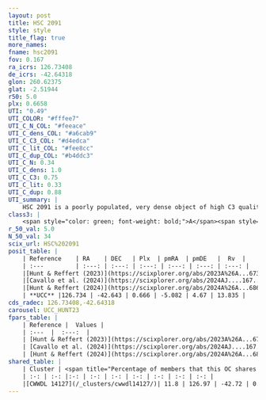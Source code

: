 ```yaml
---
layout: post
title: HSC 2091
style: style
title_flag: true
more_names: 
fname: hsc2091
fov: 0.167
ra_icrs: 126.73408
de_icrs: -42.64318
glon: 260.62375
glat: -2.51944
r50: 5.0
plx: 0.6658
UTI: "0.49"
UTI_COLOR: "#fffee7"
UTI_C_N_COL: "#feeace"
UTI_C_dens_COL: "#a6cab9"
UTI_C_C3_COL: "#d4edca"
UTI_C_lit_COL: "#fee8cc"
UTI_C_dup_COL: "#b4ddc3"
UTI_C_N: 0.34
UTI_C_dens: 1.0
UTI_C_C3: 0.75
UTI_C_lit: 0.33
UTI_C_dup: 0.88
UTI_summary: |
    HSC 2091 is a poorly populated, very dense object of high C3 quality. It was recently reported in the literature.<br><br>This is very likely a unique object, which shares a small percentage of members with at least one previously reported entry.
class3: |
    <span style="color: green; font-weight: bold;">A</span><span style="color: #FFC300; font-weight: bold;">B</span>
r_50_val: 5.0
N_50_val: 34
scix_url: HSC%202091
posit_table: |
    | Reference    | RA    | DEC   | Plx  | pmRA  | pmDE   |  Rv  |
    | :---         | :---: | :---: | :---: | :---: | :---: | :---: |
    |[Hunt & Reffert (2023)](https://scixplorer.org/abs/2023A%26A...673A.114H) | 126.742 | -42.658 | 0.656 | -5.06 | 4.626 | 13.824 |
    |[Cavallo et al. (2024)](https://scixplorer.org/abs/2024AJ....167...12C) | 126.743 | -42.646 | 0.656 | -- | -- | -- |
    |[Hunt & Reffert (2024)](https://scixplorer.org/abs/2024A%26A...686A..42H) | 126.742 | -42.658 | 0.656 | -5.06 | 4.626 | 13.824 |
    | **UCC** |126.734 | -42.643 | 0.666 | -5.082 | 4.67 | 13.835 | 
cds_radec: 126.73408,-42.64318
carousel: UCC_HUNT23
fpars_table: |
    | Reference |  Values |
    | :---  |  :---:  |
    | [Hunt & Reffert (2023)](https://scixplorer.org/abs/2023A%26A...673A.114H) | `AV50=1.02, diffAV50=0.663, MOD50=10.783, logAge50=8.191` |
    | [Cavallo et al. (2024)](https://scixplorer.org/abs/2024AJ....167...12C) | `AV50=0.71, dMod50=10.93, logAge50=8.37, [Fe/H]50=0.29` |
    | [Hunt & Reffert (2024)](https://scixplorer.org/abs/2024A%26A...686A..42H) | `MassJ=116.058` |
shared_table: |
    | Cluster | <span title="Percentage of members that this OC shares with the ones listed">%</span>   | RA   | DEC   | Plx   | pmRA  | pmDE  | Rv | UTI |
    | :-: | :-: |:-: | :-: | :-: | :-: | :-: | :-: | :-: |
    |[CWWDL 14127](/_clusters/cwwdl14127/)| 11.8 | 126.97 | -42.72 | 0.69 | -5.68 | 4.79 | 19.76 |0.13 |
---
```

